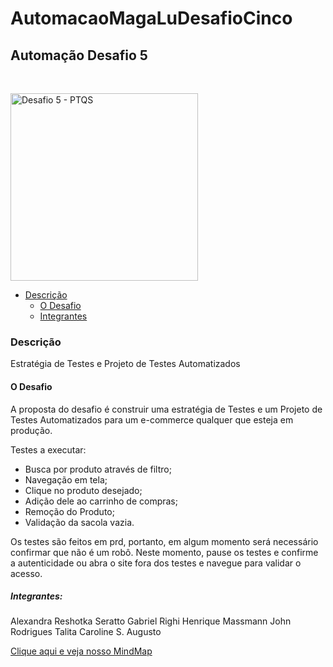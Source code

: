 # AutomacaoMagaLuDesafioCinco
## Automação Desafio 5 
<br>

<img src="https://user-images.githubusercontent.com/61709319/162807240-9aaf60f7-5b05-4974-bb65-b4ca24c05c5b.jpg"
     alt="Desafio 5 - PTQS" width="300">

- [Descrição](#descrição)
  - [O Desafio](#o-desafio)
  - [Integrantes](#integrantes)


### Descrição
Estratégia de Testes e Projeto de Testes Automatizados


#### O Desafio
A proposta do desafio é construir uma estratégia de Testes e um Projeto de Testes Automatizados para um e-commerce qualquer que esteja em produção.


Testes a executar:

- Busca por produto através de filtro;
- Navegação em tela;
- Clique no produto desejado;
- Adição dele ao carrinho de compras;
- Remoção do Produto;
- Validação da sacola vazia.


Os testes são feitos em prd, portanto, em algum momento  será necessário confirmar que não é um robô. Neste momento, pause os testes e confirme a autenticidade ou abra o site fora dos testes e navegue para validar o acesso.

##### Integrantes: 
Alexandra Reshotka Seratto
Gabriel Righi
Henrique Massmann
John Rodrigues
Talita Caroline S. Augusto


<a href="https://www.mindmeister.com/pt/map/2229777493?t=T7aIQImTXD"> Clique aqui e veja nosso MindMap</a>
